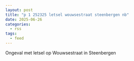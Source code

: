 ```yaml
---
layout: post
title: "p 1 252325 letsel wouwsestraat steenbergen nb"
date: 2025-06-26
categories: 
  - rss
tags: 
  - feed
---
```


Ongeval met letsel op Wouwsestraat in Steenbergen

